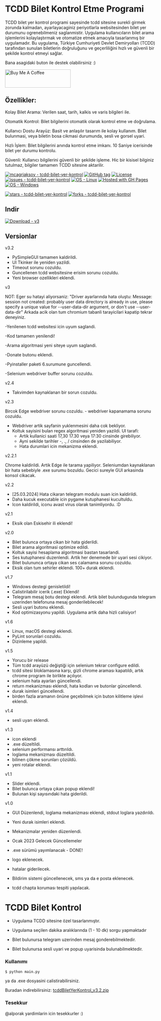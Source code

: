 # TCDD Bilet Kontrol Etme Programi
TCDD bilet yer kontrol programi sayesinde tcdd sitesine surekli girmek zorunda kalmadan, ayarlayacaginiz periyotlarla websitesinden bilet yer durumunu ogrenebilmeniz saglanmistir. Uygulama kullanıcıların bilet arama işlemlerini kolaylaştırmak ve otomatize etmek amacıyla tasarlanmış bir uygulamadır. Bu uygulama, Türkiye Cumhuriyeti Devlet Demiryolları (TCDD) tarafından sunulan biletlerin doğruluğunu ve geçerliliğini hızlı ve güvenli bir şekilde kontrol etmeyi sağlar.

Bana asagidaki buton ile destek olabilirsiniz :)

<a href="https://www.buymeacoffee.com/mcagriaksoy" target="_blank"><img src="https://cdn.buymeacoffee.com/buttons/v2/default-green.png" alt="Buy Me A Coffee" style="height: 60px !important;width: 217px !important;" ></a>
## Özellikler:

Kolay Bilet Arama: Verilen saat, tarih, kalkis ve varis bilgileri ile.

Otomatik Kontrol: Bilet bilgilerini otomatik olarak kontrol etme ve doğrulama.

Kullanıcı Dostu Arayüz: Basit ve anlaşılır tasarım ile kolay kullanım. Bilet bulunmasi, veya biletin bosa cikmasi durumunda, sesli ve gorsel uyari.

Hızlı İşlem: Bilet bilgilerini anında kontrol etme imkanı. 10 Saniye icerisinde bilet yer durumu kontrolu.

Güvenli: Kullanıcı bilgilerini güvenli bir şekilde işleme. Hic bir kisisel bilginiz tutulmaz, bilgiler tamamen TCDD sitesine aktarilir.


<a href="https://github.com/mcagriaksoy/tcdd-bilet-yer-kontrol" title="Go to GitHub repo"><img src="https://img.shields.io/static/v1?label=mcagriaksoy&message=tcdd-bilet-yer-kontrol&color=blue&logo=github" alt="mcagriaksoy - tcdd-bilet-yer-kontrol"></a>
<a href="https://github.com/mcagriaksoy/tcdd-bilet-yer-kontrol/releases/"><img src="https://img.shields.io/github/tag/mcagriaksoy/tcdd-bilet-yer-kontrol?include_prereleases=&sort=semver&color=blue" alt="GitHub tag"></a>
<a href="#license"><img src="https://img.shields.io/badge/License-MIT-blue" alt="License"></a>
<a href="https://github.com/mcagriaksoy/tcdd-bilet-yer-kontrol/issues"><img src="https://img.shields.io/github/issues/mcagriaksoy/tcdd-bilet-yer-kontrol" alt="issues - tcdd-bilet-yer-kontrol"></a>
[![OS - Linux](https://img.shields.io/badge/OS-Linux-blue?logo=linux&logoColor=white)](https://www.linux.org/ "Go to Linux homepage")
[![Hosted with GH Pages](https://img.shields.io/badge/Hosted_with-GitHub_Pages-blue?logo=github&logoColor=white)](https://pages.github.com/ "Go to GitHub Pages homepage")
[![OS - Windows](https://img.shields.io/badge/OS-Windows-blue?logo=windows&logoColor=white)](https://www.microsoft.com/ "Go to Microsoft homepage")

<a href="https://github.com/mcagriaksoy/tcdd-bilet-yer-kontrol"><img src="https://img.shields.io/github/stars/mcagriaksoy/tcdd-bilet-yer-kontrol?style=social" alt="stars - tcdd-bilet-yer-kontrol"></a>
<a href="https://github.com/mcagriaksoy/tcdd-bilet-yer-kontrol"><img src="https://img.shields.io/github/forks/mcagriaksoy/tcdd-bilet-yer-kontrol?style=social" alt="forks - tcdd-bilet-yer-kontrol"></a>

## Indir

[![Download - v3](https://img.shields.io/static/v1?label=Download&message=v3&color=2ea44f)](https://github.com/mcagriaksoy/tcdd-bilet-yer-kontrol/releases/download/v3.2/TCDD.Bilet.Bulma.Botu.v3.2.zip)


## Versionlar
v3.2
- PySimpleGUI tamamen kaldirildi.
- UI Tkinker ile yeniden yazildi.
- Timeout sorunu cozuldu.
- Guncellenen tcdd websitesine erisim sorunu cozuldu.
- Yeni browser ozellikleri eklendi.

v3

NOT: Eger su hatayi aliyorsaniz: "Driver ayarlarında hata oluştu: Message: session not created: probably user data directory is already in use, please specify a unique value for --user-data-dir argument, or don't use --user-data-dir" Arkada acik olan tum chromium tabanli tarayicilari kapatip tekrar deneyiniz.

-Yenilenen tcdd websitesi icin uyum saglandi.

-Kod tamamen yenilendi!

-Arama algoritmasi yeni siteye uyum saglandi.

-Donate butonu eklendi.

-Pyinstaller paketi 6.surumune guncellendi.

-Selenium webdriver buffer sorunu cozuldu.

v2.4

- Takvimden kaynaklanan bir sorun cozuldu.

v2.3

Bircok Edge webdriver sorunu cozuldu.
    - webdriver kapanamama sorunu cozuldu.
- Webdriver artik sayfanin yuklenmesini daha cok bekliyor.
- Koltuk sayisini bulan regex algoritmasi yeniden yazildi.
 UI tarafi:
    - Artik kullanici saati 17,30 17.30 veya 17:30 cinsinde girebiliyor.
    - Ayni sekilde tarihler -, ., / cinsinden de yazilabiliyor.
    - Hata durumlari icin mekanizma eklendi.

v2.2.1

Chrome kaldirildi. Artik Edge ile tarama yapiliyor.
Seleniumdan kaynaklanan bir hata sebebiyle .exe surumu bozuldu. Gecici sureyle GUI arkasinda konsol cikacak.

v2.2
- [25.03.2024] Hata cikaran telegram modulu suan icin kaldirildi.
- Daha kucuk executable icin pygame kutuphanesi kucultuldu.
- Icon kaldirildi, iconu avast virus olarak tanimliyordu. :D

v2.1
- Eksik olan Eskisehir ili eklendi!

v2.0

- Bilet bulunca ortaya cikan bir hata giderildi.
- Bilet arama algoritmasi optimize edildi.
- Koltuk sayisi hesaplama algoritmasi bastan tasarlandi.
- Ses kutuphanesi duzenlendi. Artik her denemede bir uyari sesi cikiyor.
- Bilet bulununca ortaya cikan ses calamama sorunu cozuldu.
- Eksik olan tum sehirler eklendi. 100+ durak eklendi.

v1.7

- Windows destegi genisletildi!
- Calistirilabilir icerik (.exe) Eklendi!
- Telegram mesaj botu destegi eklendi. Artik bilet bulundugunda telegram uzerinden telefonuna mesaj gonderilebilecek!
- Sesli uyari butonu eklendi.
- Kod optimizasyonu yapildi. Uygulama artik daha hizli calisiyor!

v1.6

- Linux, macOS destegi eklendi.
- PyLint sorunlari cozuldu.
- Dizinleme yapildi.

v1.5

- Yorucu bir release
- Tüm tcdd arayüzü değiştiği için selenium tekrar configure edildi.
- tcdd sitesi bloklamasına karşı, gizli chrome araması kapatıldı, artık chrome program ile birlikte açılıyor.
- selenium hata ayarları güncellendi.
- return mekanizması eklendi, hata kodları ve butonlar güncellendi.
- durak isimleri güncellendi.
- birden fazla aramanın önüne geçebilmek için buton kilitleme işlevi eklendi.

v1.4

- sesli uyarı eklendi.

v1.3

- icon eklendi
- .exe düzeltildi.
- selenium performansı arttırıldı.
- loglama mekanizması düzeltildi.
- bilinen çökme sorunları çözüldü.
- yeni rotalar eklendi.


v1.1

- Slider eklendi.
- Bilet bulunca ortaya çıkan popup eklendi!
- Bulunan kişi sayısındaki hata giderildi.

v1.0

- GUI Düzenlendi, loglama mekanizması eklendi, stdout loglara yazdırıldı.
- Yeni durak isimleri eklendi.
- Mekanizmalar yeniden düzenlendi.

- Ocak 2023 Gelecek Güncellemeler
- .exe sürümü yayımlanacak - DONE!
- logo eklenecek.
- hatalar giderilecek.
- Bildirim sistemi güncellenecek, sms ya da e posta eklenecek.
- tcdd chapta koruması tespiti yapılacak.

# TCDD Bilet Kontrol

- Uygulama TCDD sitesine özel tasarlanmıştır.

- Uygulama seçilen dakika aralıklarında (1 - 10 dk) sorgu yapmaktadır

- Bilet bulunursa telegram uzerinden mesaj gonderebilmektedir.

- Bilet bulunursa sesli uyari ve popup uyarisinda bulunabilmektedir.

### Kullanımı

```sh
$ python main.py
```

ya da .exe dosyasini calistirabilirsiniz.

Buradan indirebilirsiniz: [tcddBiletYerKontrol_v3.2.zip](https://github.com/mcagriaksoy/tcdd-bilet-yer-kontrol/releases/download/v3.2/TCDD.Bilet.Bulma.Botu.v3.2.zip)

### Tesekkur

@alporak yardimlarin icin tesekkurler :)
